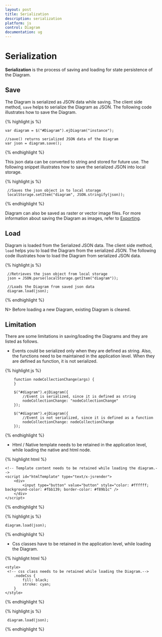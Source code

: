 ```yaml
---
layout: post
title: Serialization
description: serialization
platform: js
control: Diagram
documentation: ug
---
```


# Serialization

**Serialization** is the process of saving and loading for state persistence of the Diagram.

## Save 

The Diagram is serialized as JSON data while saving. The client side method, `save` helps to serialize the Diagram as JSON. The following code illustrates how to save the Diagram.

{% highlight js %}

	var diagram = $("#Diagram").ejDiagram("instance");
    	
	//save() returns serialized JSON data of the Diagram	
	var json = diagram.save();

{% endhighlight %}

This json data can be converted to string and stored for future use. The following snippet illustrates how to save the serialized JSON into local storage.

{% highlight js %}
    
     //Saves the json object in to local storage
     localStorage.setItem("diagram", JSON.stringify(json));
   
{% endhighlight %}  

Diagram can also be saved as raster or vector image files. For more information about saving the Diagram as images, refer to [Exporting](/js/Diagram/Exporting).


## Load

Diagram is loaded from the Serialized JSON data. The client side method, `load` helps you to load the Diagram from the serialized JSON. The following code illustrates how to load the Diagram from serialized JSON data. 

{% highlight js %}

     //Retrieves the json object from local storage
     json = JSON.parse(localStorage.getItem("diagram"));

	 //Loads the Diagram from saved json data 	
	 diagram.load(json);

{% endhighlight %}

N> Before loading a new Diagram, existing Diagram is cleared.

## Limitation

There are some limitations in saving/loading the Diagrams and they are listed as follows.

* Events could be serialized only when they are defined as string. Also, the functions need to be maintained in the application level. 
When they are defined as function, it is not serialized.

{% highlight js %}

        function nodeCollectionChange(args) {
        }

        $("#diagram").ejDiagram({
            //Event is serialized, since it is defined as string
            nodeCollectionChange: "nodeCollectionChange"
        });

        $("#diagram").ejDiagram({
            //Event is not serialized, since it is defined as a function
            nodeCollectionChange: nodeCollectionChange
        });
	
{% endhighlight %}
	
* Html / Native template needs to be retained in the application level, while loading the native and html node.

{% highlight html %}
 
    <!-- Template content needs to be retained while loading the diagram.-->
    <script id="htmlTemplate" type="text/x-jsrender">
        <div>
            <input type="button" value="button" style="color: #ffffff; background-color: #fbb139; border-color: #f89b1c" />
        </div>
    </script>
        
{% endhighlight %}
 
{% highlight js %}
 
    diagram.load(json);
 
{% endhighlight %}

* Css classes have to be retained in the application level, while loading the Diagram.
	
{% highlight html %}

    <style>
	 <!-- css class needs to be retained while loading the Diagram.-->
        .nodeCss {
            fill: black;
            stroke: cyan;
        }
    </style>
         
{% endhighlight %}
 
{% highlight js %}
 
     diagram.load(json);
 
{% endhighlight %}